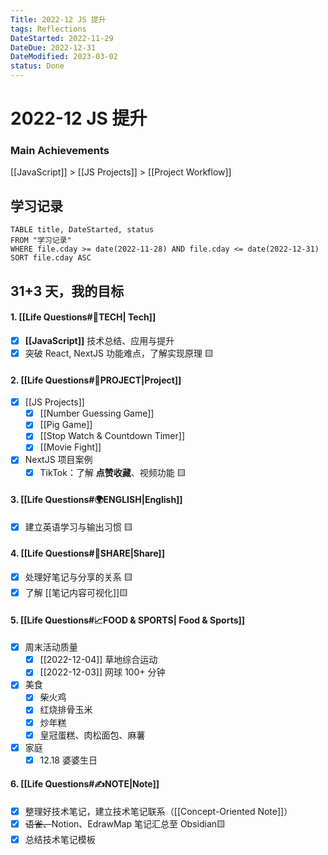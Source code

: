```yaml
---
Title: 2022-12 JS 提升
tags: Reflections
DateStarted: 2022-11-29
DateDue: 2022-12-31
DateModified: 2023-03-02
status: Done
---
```


# 2022-12 JS 提升

### Main Achievements

[[JavaScript]] > [[JS Projects]] > [[Project Workflow]]

## 学习记录

```dataview
TABLE title, DateStarted, status
FROM "学习记录"
WHERE file.cday >= date(2022-11-28) AND file.cday <= date(2022-12-31)
SORT file.cday ASC
```

## 31+3 天，我的目标

#### 1. [[Life Questions#🚀TECH| Tech]]

- [x] **[[JavaScript]]** 技术总结、应用与提升
- [x] 突破 React, NextJS 功能难点，了解实现原理 🟨

#### 2. [[Life Questions#🚀PROJECT|Project]]

- [x] [[JS Projects]]
  - [x] [[Number Guessing Game]]
  - [x] [[Pig Game]]
  - [x] [[Stop Watch & Countdown Timer]]
  - [x] [[Movie Fight]]
- [x] NextJS 项目案例
  - [x] TikTok：了解 **点赞收藏**、视频功能 🟨

#### 3. [[Life Questions#🌍ENGLISH|English]]

- [x] 建立英语学习与输出习惯 🟨

#### 4. [[Life Questions#👯SHARE|Share]]

- [x] 处理好笔记与分享的关系 🟨
- [x] 了解 [[笔记内容可视化]]🟨

#### 5. [[Life Questions#📈FOOD & SPORTS| Food & Sports]]

- [x] 周末活动质量
  - [x] [[2022-12-04]] 草地综合运动
  - [x] [[2022-12-03]] 网球 100+ 分钟
- [x] 美食
  - [x] 柴火鸡
  - [x] 红烧排骨玉米
  - [x] 炒年糕
  - [x] 皇冠蛋糕、肉松面包、麻薯
- [x] 家庭
  - [x] 12.18 婆婆生日

#### 6. [[Life Questions#✍️NOTE|Note]]

- [x] 整理好技术笔记，建立技术笔记联系（[[Concept-Oriented Note]]）
- [x] ~~语雀、~~Notion、EdrawMap 笔记汇总至 Obsidian🟨
- [x] 总结技术笔记模板
